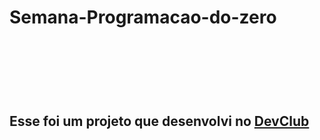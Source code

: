 <h1>Semana-Programacao-do-zero<h1>
<br>
<br>
<h2>Esse foi um projeto que desenvolvi no <a href="http://rodolfomori.com.br/devclub">DevClub<a><h2>
